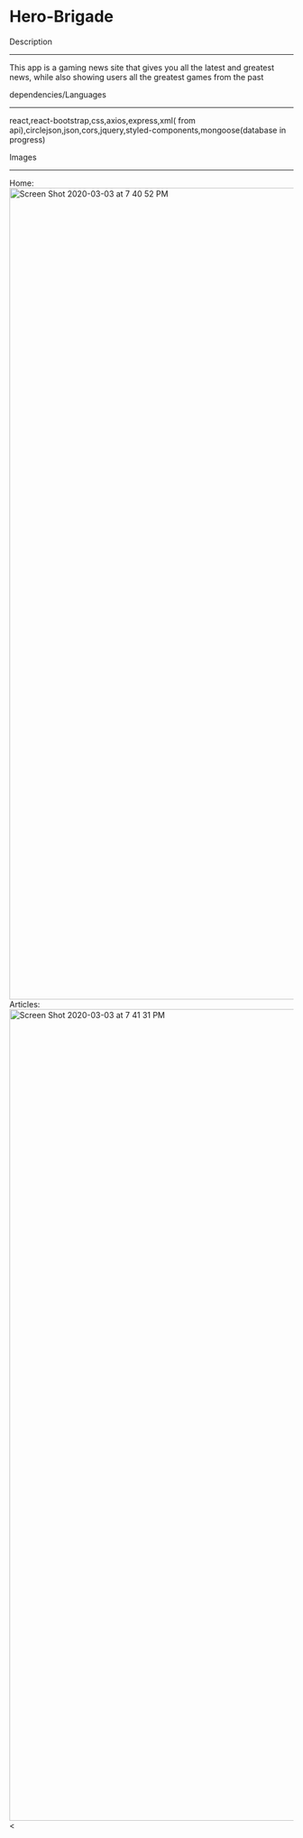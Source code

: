 # Hero-Brigade
Description
<hr>
This app is a gaming news site that gives you all the latest and greatest news, while also showing users all the greatest games from the past

dependencies/Languages  
<hr>
react,react-bootstrap,css,axios,express,xml( from api),circlejson,json,cors,jquery,styled-components,mongoose(database in progress)

Images
<hr>
Home:
<img width="1440" alt="Screen Shot 2020-03-03 at 7 40 52 PM" src="https://user-images.githubusercontent.com/46853230/75844912-bc111300-5d94-11ea-8924-168971eae9b3.png">
Articles:
<img width="1440" alt="Screen Shot 2020-03-03 at 7 41 31 PM" src="https://user-images.githubusercontent.com/46853230/75844986-f7134680-5d94-11ea-92af-acf41d924a2d.png">
<

